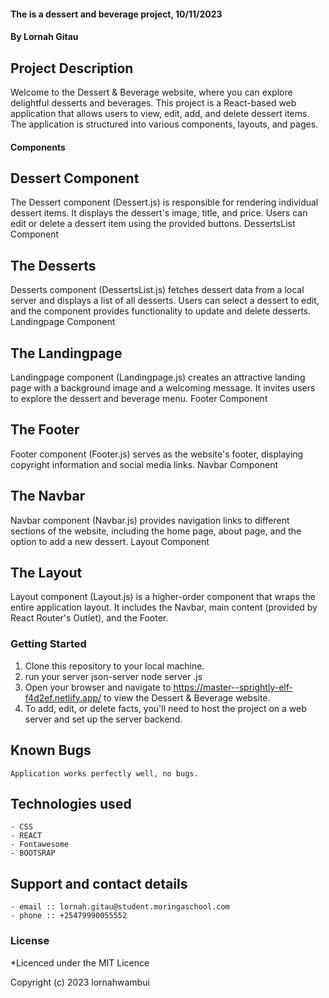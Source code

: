 #### The is a dessert and beverage project, 10/11/2023
#### **By Lornah Gitau**
## Project Description
Welcome to the Dessert & Beverage website, where you can explore delightful desserts and beverages. This project is a React-based web application that allows users to view, edit, add, and delete dessert items. The application is structured into various components, layouts, and pages.
#### Components
##  Dessert Component

The Dessert component (Dessert.js) is responsible for rendering individual dessert items. It displays the dessert's image, title, and price. Users can edit or delete a dessert item using the provided buttons.
DessertsList Component

## The Desserts 
Desserts component (DessertsList.js) fetches dessert data from a local server and displays a list of all desserts. Users can select a dessert to edit, and the component provides functionality to update and delete desserts.
Landingpage Component

## The Landingpage 
Landingpage component (Landingpage.js) creates an attractive landing page with a background image and a welcoming message. It invites users to explore the dessert and beverage menu.
Footer Component

## The Footer 
Footer component (Footer.js) serves as the website's footer, displaying copyright information and social media links.
Navbar Component

## The Navbar 
Navbar component (Navbar.js) provides navigation links to different sections of the website, including the home page, about page, and the option to add a new dessert.
Layout Component

## The Layout 
Layout component (Layout.js) is a higher-order component that wraps the entire application layout. It includes the Navbar, main content (provided by React Router's Outlet), and the Footer.

### Getting Started

   1. Clone this repository to your local machine.
   2. run your server json-server node server .js
   3. Open your browser and navigate to https://master--sprightly-elf-f4d2ef.netlify.app/ to view the Dessert & Beverage website.
   4. To add, edit, or delete facts, you'll need to host the project on a web server and set up the server backend. 

 ## Known Bugs
    Application works perfectly well, no bugs.

## Technologies used
    - CSS
    - REACT
    - Fontawesome
    - BOOTSRAP
    

## Support and contact details
    - email :: lornah.gitau@student.moringaschool.com
    - phone :: +25479990055552

### License
*Licenced under the MIT Licence

Copyright (c) 2023 lornahwambui
